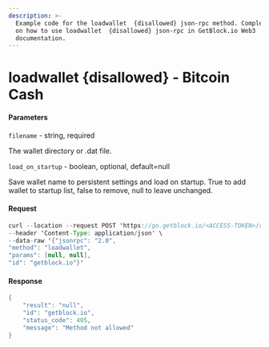 ```yaml
---
description: >-
  Example code for the loadwallet  {disallowed} json-rpc method. Сomplete guide
  on how to use loadwallet  {disallowed} json-rpc in GetBlock.io Web3
  documentation.
---
```


# loadwallet {disallowed} - Bitcoin Cash

#### Parameters

`filename` - string, required

The wallet directory or .dat file.

`load_on_startup` - boolean, optional, default=null

Save wallet name to persistent settings and load on startup. True to add wallet to startup list, false to remove, null to leave unchanged.

#### Request

```java
curl --location --request POST 'https://go.getblock.io/<ACCESS-TOKEN>/v1/mainnet/' \
--header 'Content-Type: application/json' \
--data-raw '{"jsonrpc": "2.0",
"method": "loadwallet",
"params": [null, null],
"id": "getblock.io"}'
```

#### Response

```java
{
    "result": "null",
    "id": "getblock.io",
    "status_code": 405,
    "message": "Method not allowed"
}
```

